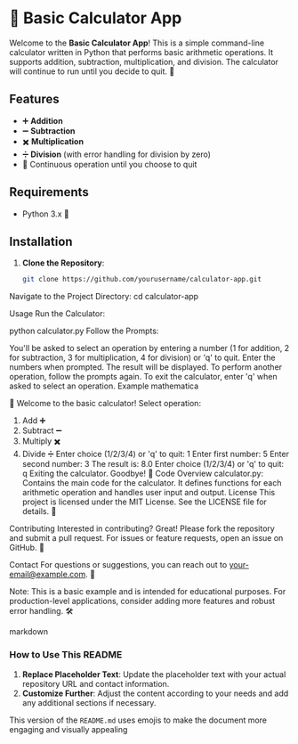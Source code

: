 # 🧮 Basic Calculator App

Welcome to the **Basic Calculator App**! This is a simple command-line calculator written in Python that performs basic arithmetic operations. It supports addition, subtraction, multiplication, and division. The calculator will continue to run until you decide to quit. 🚀

## Features

- ➕ **Addition**
- ➖ **Subtraction**
- ✖️ **Multiplication**
- ➗ **Division** (with error handling for division by zero)
- 🔄 Continuous operation until you choose to quit

## Requirements

- Python 3.x 🐍

## Installation

1. **Clone the Repository**:

   ```bash
   git clone https://github.com/yourusername/calculator-app.git


Navigate to the Project Directory:
cd calculator-app

Usage
Run the Calculator:


python calculator.py
Follow the Prompts:

You'll be asked to select an operation by entering a number (1 for addition, 2 for subtraction, 3 for multiplication, 4 for division) or 'q' to quit.
Enter the numbers when prompted.
The result will be displayed.
To perform another operation, follow the prompts again.
To exit the calculator, enter 'q' when asked to select an operation.
Example
mathematica

🎉 Welcome to the basic calculator!
Select operation:
1. Add ➕
2. Subtract ➖
3. Multiply ✖️
4. Divide ➗
Enter choice (1/2/3/4) or 'q' to quit: 1
Enter first number: 5
Enter second number: 3
The result is: 8.0
Enter choice (1/2/3/4) or 'q' to quit: q
Exiting the calculator. Goodbye! 👋
Code Overview
calculator.py: Contains the main code for the calculator. It defines functions for each arithmetic operation and handles user input and output.
License
This project is licensed under the MIT License. See the LICENSE file for details. 📝

Contributing
Interested in contributing? Great! Please fork the repository and submit a pull request. For issues or feature requests, open an issue on GitHub. 🙌

Contact
For questions or suggestions, you can reach out to your-email@example.com. 📧

Note: This is a basic example and is intended for educational purposes. For production-level applications, consider adding more features and robust error handling. 🛠️

markdown

### How to Use This README

1. **Replace Placeholder Text**: Update the placeholder text with your actual repository URL and contact information.
2. **Customize Further**: Adjust the content according to your needs and add any additional sections if necessary.

This version of the `README.md` uses emojis to make the document more engaging and visually appealing
